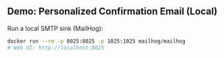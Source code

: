 ## Demo: Personalized Confirmation Email (Local)

Run a local SMTP sink (MailHog):

```bash
docker run --rm -p 8025:8025 -p 1025:1025 mailhog/mailhog
# Web UI: http://localhost:8025
